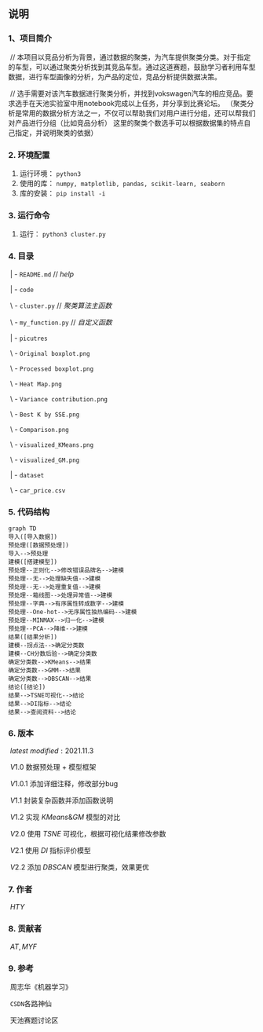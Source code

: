 ## 说明

### 1、项目简介

​		// 本项目以竞品分析为背景，通过数据的聚类，为汽车提供聚类分类。对于指定的车型，可以通过聚类分析找到其竞品车型。通过这道赛题，鼓励学习者利用车型数据，进行车型画像的分析，为产品的定位，竞品分析提供数据决策。

​		// 选手需要对该汽车数据进行聚类分析，并找到vokswagen汽车的相应竞品。要求选手在天池实验室中用notebook完成以上任务，并分享到比赛论坛。
（聚类分析是常用的数据分析方法之一，不仅可以帮助我们对用户进行分组，还可以帮我们对产品进行分组（比如竞品分析） 这里的聚类个数选手可以根据数据集的特点自己指定，并说明聚类的依据）

### 2. 环境配置

1. 运行环境： `python3`
2. 使用的库： `numpy, matplotlib, pandas, scikit-learn, seaborn`
3. 库的安装： `pip install -i`

### 3. 运行命令

1. 运行： `python3 cluster.py`

### 4. 目录

​	| - `README.md`						// *help*

​	| - `code`

​		\ - `cluster.py`				// *聚类算法主函数*

​		\ - `my_function.py`		// *自定义函数*

​	| - `picutres`

​		\ - `Original boxplot.png`

​		\ - `Processed boxplot.png`

​		\ - `Heat Map.png`

​		\ - `Variance contribution.png`

​		\ - `Best K by SSE.png`

​		\ - `Comparison.png`

​		\ - `visualized_KMeans.png`

​		\ - `visualized_GM.png`

​	| - `dataset`

​		\ - `car_price.csv`

### 5. 代码结构

```mermaid
graph TD
导入([导入数据])
预处理([数据预处理])
导入-->预处理
建模([搭建模型])
预处理--正则化-->修改错误品牌名-->建模
预处理--无-->处理缺失值-->建模
预处理--无-->处理重复值-->建模
预处理--箱线图-->处理异常值-->建模
预处理--字典-->有序属性转成数字-->建模
预处理--One-hot-->无序属性独热编码-->建模
预处理--MINMAX-->归一化-->建模
预处理--PCA-->降维-->建模
结果([结果分析])
建模--拐点法-->确定分类数
建模--CH分数后验-->确定分类数
确定分类数-->KMeans-->结果
确定分类数-->GMM-->结果
确定分类数-->DBSCAN-->结果
结论([结论])
结果-->TSNE可视化-->结论
结果-->DI指标-->结论
结果-->查阅资料-->结论
```

### 6. 版本

​	$latest\ modified: 2021.11.3$​​​

​	$V1.0$		数据预处理 + 模型框架

​	$V1.0.1$    添加详细注释，修改部分bug

​	$V1.1$        封装复杂函数并添加函数说明

​	$V1.2$​		实现 $KMeans\&GM$ 模型的对比

​	$V2.0$		使用 $TSNE$ 可视化，根据可视化结果修改参数

​	$V2.1$		使用 $DI$ 指标评价模型		

​	$V2.2$		添加 $DBSCAN$ 模型进行聚类，效果更优

### 7. 作者

​	$HTY$

### 8. 贡献者

​	$AT, MYF$

### 9. 参考

​	周志华《机器学习》

​	`CSDN`各路神仙

​	天池赛题讨论区





